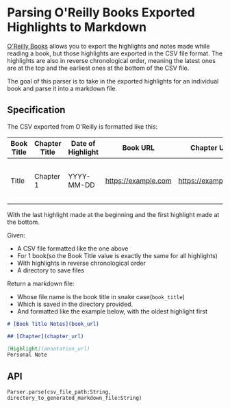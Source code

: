 # Parsing O'Reilly Books Exported Highlights to Markdown

[O'Reilly Books](https://learning.oreilly.com/home/) allows you to export the highlights and notes made while reading a book, but those highlights are exported in the CSV file format. The highlights are also in reverse chronological order, meaning the latest ones are at the top and the earliest ones at the bottom of the CSV file.

The goal of this parser is to take in the exported highlights for an individual book and parse it into a markdown file.


## Specification

The CSV exported from O'Reilly is formatted like this:

| Book Title | Chapter Title | Date of Highlight | Book URL | Chapter URL | Annotation URL | Highlight | Personal Note |
|------------|---------------|-------------------|----------|-------------|----------------|-----------|---------------|
| Title | Chapter 1 | YYYY-MM-DD | https://example.com | https://example.com  | https://example.com | Text that was highlighted | Any notes made about the text |


With the last highlight made at the beginning and the first highlight made at the bottom.

Given:
- A CSV file formatted like the one above
- For 1 book(so the Book Title value is exactly the same for all highlights)
- With highlights in reverse chronological order
- A directory to save files

Return a markdown file:
- Whose file name is the book title in snake case(`book_title`)
- Which is saved in the directory provided.
- And formatted like the example below, with the oldest highlight first


```md
# [Book Title Notes](book_url)

## [Chapter](chapter_url)

[Highlight](annotation_url)
Personal Note

```


##  API

`Parser.parse(csv_file_path:String, directory_to_generated_markdown_file:String)`


